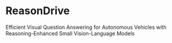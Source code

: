 # ReasonDrive
Efficient Visual Question Answering for Autonomous Vehicles with Reasoning-Enhanced Small Vision-Language Models
